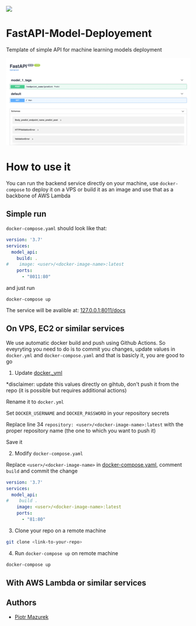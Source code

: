 [![](https://images.microbadger.com/badges/license/nbrown/revealjs.svg)](LICENSE)
# FastAPI-Model-Deployement
Template of simple API for machine learning models deployment 

<img src="assets/visualization.png" width="600px"/>

# How to use it 

You can run the backend service directly on your machine, use `docker-compose` to deploy it on a VPS or build it as an image and use that as a backbone of AWS Lambda 

## Simple run
`docker-compose.yaml` should look like that:
```yaml
version: '3.7'
services:
  model_api:
    build: .
#    image: <user>/<docker-image-name>:latest
    ports:
      - "8011:80"
```
and just run

```
docker-compose up
```

The service will be avalible at: [127.0.0.1:8011/docs](http://127.0.0.1:8011/docs)

## On VPS, EC2 or similar services

We use automatic docker build and push using Github Actions. So eveyryting you need to do is to commit you changes, update values in `docker.yml` and `docker-compose.yaml` and that is basicly it, you are good to go

1. Update [docker._yml](.github/workflows/docker._yml)

*disclaimer: update this values directly on gihtub, don't push it from the repo (it is possible but requires additional actions) 

Rename it to `docker.yml`

Set `DOCKER_USERNAME` and `DOCKER_PASSWORD` in your repository secrets

Replace line 34 `repository: <user>/<docker-image-name>:latest` with the proper repository name (the one to which you want to push it)

Save it

2. Modify `docker-compose.yaml`

Replace `<user>/<docker-image-name>` in [docker-compose.yaml](docker-compose.yaml), comment `build` and commit the change

```yaml
version: '3.7'
services:
  model_api:
#    build .
    image: <user>/<docker-image-name>:latest
    ports:
      - "81:80"
```

3. Clone your repo on a remote machine

```bash
git clone <link-to-your-repo>
```

4. Run `docker-compose up` on remote machine

```bash
docker-compose up
```

## With AWS Lambda or similar services




## Authors
- [Piotr Mazurek](https://github.com/tugot17)
